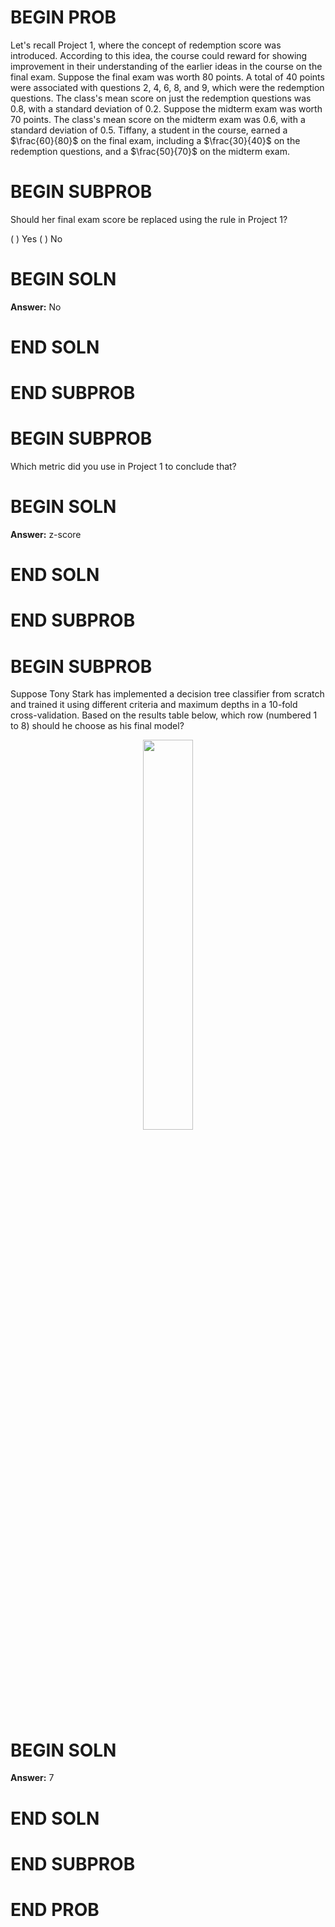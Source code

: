 # BEGIN PROB

Let's recall Project 1, where the concept of redemption score was introduced. According to this idea, the course could reward for showing improvement in their understanding of the earlier ideas in the course on the final exam.
Suppose the final exam was worth 80 points. A total of 40 points were associated with questions 2, 4, 6, 8, and 9, which were the redemption questions. The class's mean score on just the redemption questions was 0.8, with a standard deviation of 0.2.
Suppose the midterm exam was worth 70 points. The class's mean score on the midterm exam was 0.6, with a standard deviation of 0.5.
Tiffany, a student in the course, earned a $\frac{60}{80}$ on the final exam, including a $\frac{30}{40}$ on the redemption questions, and a $\frac{50}{70}$ on the midterm exam.

# BEGIN SUBPROB
Should her final exam score be replaced using the rule in Project 1?

( ) Yes
( ) No

# BEGIN SOLN
**Answer:** No

# END SOLN

# END SUBPROB

# BEGIN SUBPROB
Which metric did you use in Project 1 to conclude that?

# BEGIN SOLN
**Answer:** z-score

# END SOLN

# END SUBPROB

# BEGIN SUBPROB
Suppose Tony Stark has implemented a decision tree classifier from scratch and trained it using different criteria and maximum depths in a 10-fold cross-validation. Based on the results table below, which row (numbered 1 to 8) should he choose as his final model?

<center><img  src='../assets/images/sp23-final/q9.png'  width=40%>  </center>

# BEGIN SOLN
**Answer:** 7

# END SOLN

# END SUBPROB

# END PROB